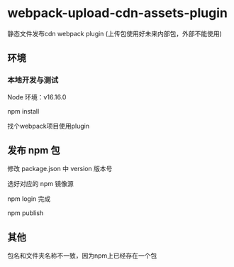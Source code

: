 # webpack-upload-cdn-assets-plugin

静态文件发布cdn webpack plugin
(上传包使用好未来内部包，外部不能使用)

## 环境

### 本地开发与测试

Node 环境：v16.16.0

npm install

找个webpack项目使用plugin


## 发布 npm 包

修改 package.json 中 version 版本号

选好对应的 npm 镜像源

npm login 完成

npm publish

## 其他

包名和文件夹名称不一致，因为npm上已经存在一个包
